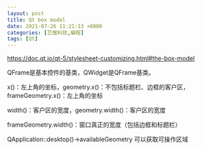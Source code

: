 ```yaml
---
layout: post
title: Qt box model
date: 2021-07-26 11:21:13 +0800
categories: [艺搜科技,编程]
tags: [Qt]
---
```

https://doc.qt.io/qt-5/stylesheet-customizing.html#the-box-model



QFrame是基本控件的基类，QWidget是QFrame基类。



x()：左上角的坐标，geometry.x()：不包括标题栏、边框的客户区，frameGeometry.x()：左上角的坐标

width()：客户区的宽度，geometry.width()：客户区的宽度

frameGeometry.width()：窗口真正的宽度（包括边框和标题栏）



QApplication::desktop()->availableGeometry 可以获取可操作区域

